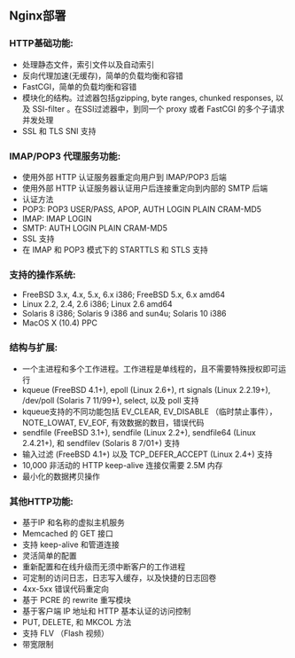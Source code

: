 ## Nginx部署

### HTTP基础功能:

- 处理静态文件，索引文件以及自动索引
- 反向代理加速(无缓存)，简单的负载均衡和容错
- FastCGI，简单的负载均衡和容错
- 模块化的结构。过滤器包括gzipping, byte ranges, chunked responses, 以及 SSI-filter 。在SSI过滤器中，到同一个 proxy 或者 FastCGI 的多个子请求并发处理
- SSL 和 TLS SNI 支持

### IMAP/POP3 代理服务功能:

- 使用外部 HTTP 认证服务器重定向用户到 IMAP/POP3 后端
- 使用外部 HTTP 认证服务器认证用户后连接重定向到内部的 SMTP 后端
- 认证方法
- POP3: POP3 USER/PASS, APOP, AUTH LOGIN PLAIN CRAM-MD5
- IMAP: IMAP LOGIN
- SMTP: AUTH LOGIN PLAIN CRAM-MD5
- SSL 支持
- 在 IMAP 和 POP3 模式下的 STARTTLS 和 STLS 支持

### 支持的操作系统:

- FreeBSD 3.x, 4.x, 5.x, 6.x i386; FreeBSD 5.x, 6.x amd64
- Linux 2.2, 2.4, 2.6 i386; Linux 2.6 amd64
- Solaris 8 i386; Solaris 9 i386 and sun4u; Solaris 10 i386
- MacOS X (10.4) PPC

### 结构与扩展:

- 一个主进程和多个工作进程。工作进程是单线程的，且不需要特殊授权即可运行
- kqueue (FreeBSD 4.1+), epoll (Linux 2.6+), rt signals (Linux 2.2.19+), /dev/poll (Solaris 7 11/99+), select, 以及 poll 支持
- kqueue支持的不同功能包括 EV_CLEAR, EV_DISABLE （临时禁止事件）， NOTE_LOWAT, EV_EOF, 有效数据的数目，错误代码
- sendfile (FreeBSD 3.1+), sendfile (Linux 2.2+), sendfile64 (Linux 2.4.21+), 和 sendfilev (Solaris 8 7/01+) 支持
- 输入过滤 (FreeBSD 4.1+) 以及 TCP_DEFER_ACCEPT (Linux 2.4+) 支持
- 10,000 非活动的 HTTP keep-alive 连接仅需要 2.5M 内存
- 最小化的数据拷贝操作

### 其他HTTP功能:

- 基于IP 和名称的虚拟主机服务
- Memcached 的 GET 接口
- 支持 keep-alive 和管道连接
- 灵活简单的配置
- 重新配置和在线升级而无须中断客户的工作进程
- 可定制的访问日志，日志写入缓存，以及快捷的日志回卷
- 4xx-5xx 错误代码重定向
- 基于 PCRE 的 rewrite 重写模块
- 基于客户端 IP 地址和 HTTP 基本认证的访问控制
- PUT, DELETE, 和 MKCOL 方法
- 支持 FLV （Flash 视频）
- 带宽限制